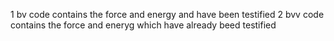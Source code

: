 1 bv code contains the force and energy and have been testified
2 bvv code contains the force and eneryg which have already beed testified

